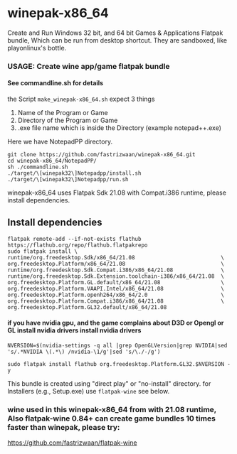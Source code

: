 # winepak-x86_64
Create and Run Windows 32 bit, and 64 bit Games & Applications Flatpak bundle, Which can be run from desktop shortcut. They are sandboxed, like playonlinux's bottle. 

### USAGE: Create wine app/game flatpak bundle
#### See commandline.sh for details
the Script `make_winepak-x86_64.sh` expect 3 things
1. Name of the Program or Game
2. Directory of the Program or Game
3. .exe file name which is inside the Directory (example notepad++.exe)

Here we have NotepadPP directory. 
```
git clone https://github.com/fastrizwaan/winepak-x86_64.git
cd winepak-x86_64/NotepadPP/
sh ./commandline.sh 
./target/\[winepak32\]Notepadpp/install.sh 
./target/\[winepak32\]Notepadpp/run.sh 
```


winepak-x86_64 uses Flatpak Sdk 21.08 with Compat.i386 runtime, please install dependencies.

## Install dependencies
```
flatpak remote-add --if-not-exists flathub https://flathub.org/repo/flathub.flatpakrepo
sudo flatpak install \
runtime/org.freedesktop.Sdk/x86_64/21.08                           \
org.freedesktop.Platform/x86_64/21.08                              \
runtime/org.freedesktop.Sdk.Compat.i386/x86_64/21.08               \
runtime/org.freedesktop.Sdk.Extension.toolchain-i386/x86_64/21.08  \
org.freedesktop.Platform.GL.default/x86_64/21.08                   \
org.freedesktop.Platform.VAAPI.Intel/x86_64/21.08                  \
org.freedesktop.Platform.openh264/x86_64/2.0                       \
org.freedesktop.Platform.Compat.i386/x86_64/21.08                  \
org.freedesktop.Platform.GL32.default/x86_64/21.08

```
#### if you have nvidia gpu, and the game complains about D3D or Opengl or GL install nvidia drivers install nvidia drivers 
```
NVERSION=$(nvidia-settings -q all |grep OpenGLVersion|grep NVIDIA|sed 's/.*NVIDIA \(.*\) /nvidia-\1/g'|sed 's/\./-/g')

sudo flatpak install flathub org.freedesktop.Platform.GL32.$NVERSION -y
```

This bundle is created using "direct play" or "no-install" directory. for Installers (e.g., Setup.exe) use `flatpak-wine` see below.

### wine used in this winepak-x86_64 from with 21.08 runtime, Also flatpak-wine 0.84+ can create game bundles 10 times faster than winepak, please try:
https://github.com/fastrizwaan/flatpak-wine


